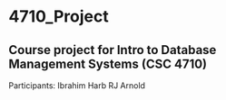 # 4710_Project
## Course project for Intro to Database Management Systems (CSC 4710)

Participants:
Ibrahim Harb
RJ Arnold
